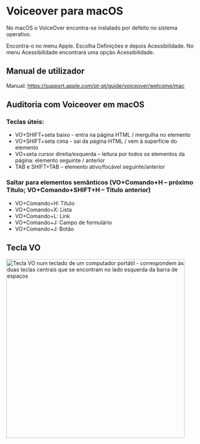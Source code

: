 # Voiceover para macOS

No macOS o VoiceOver encontra-se instalado por defeito no sistema operativo.

Encontra-o no menu Apple. Escolha Definições e depois Acessibilidade. No menu Acessibilidade encontrará uma opção Acessibilidade. 

## Manual de utilizador

Manual: https://support.apple.com/pt-pt/guide/voiceover/welcome/mac 

## Auditoria com Voiceover em macOS

### Teclas úteis:

- VO+SHIFT+seta baixo - entra na página HTML / mergulha no elemento
- VO+SHIFT+seta cima - sai da página HTML / vem à superfície do elemento 
- VO+seta cursor direita/esquerda – leitura por todos os elementos da página: elemento seguinte / anterior
- TAB e SHIFT+TAB – elemento ativo/focável seguinte/anterior

### Saltar para elementos semânticos (VO+Comando+H – próximo Título; VO+Comando+SHIFT+H – Título anterior)

- VO+Comando+H: Título
- VO+Comando+X: Lista
- VO+Comando+L: Link
- VO+Comando+J: Campo de formulário
- VO+Comando+J: Botão

## Tecla VO

<img width="475" alt="Tecla VO num teclado de um computador portátil - correspondem às duas teclas centrais que se encontram no lado esquerda da barra de espaços" src="https://github.com/amagovpt/a11yfm/assets/27677125/fa6df5bd-9690-4664-a014-8c8e5ed04673">

